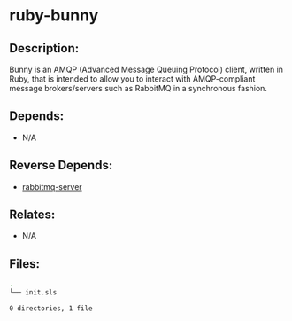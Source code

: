 # ruby-bunny

## Description:

Bunny is an AMQP (Advanced Message Queuing Protocol) client, written in Ruby, that is intended to allow you to interact with AMQP-compliant message brokers/servers such as RabbitMQ in a synchronous fashion.

## Depends:

  -  N/A

## Reverse Depends:

  -  [rabbitmq-server](/salt/rabbitmq-server)

## Relates:

  -  N/A

## Files:

```bash
.
└── init.sls

0 directories, 1 file
```
